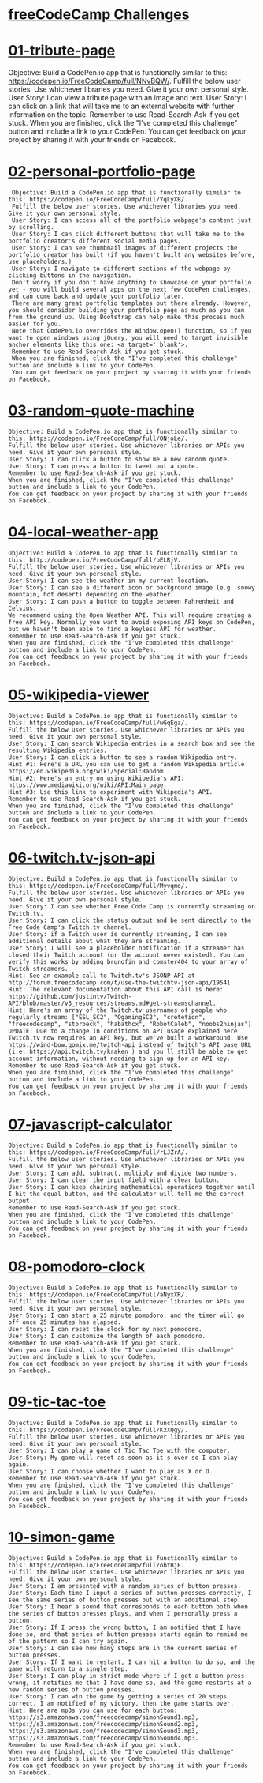 # [freeCodeCamp Challenges](http://codepen.io/TdMichael/)

# [01-tribute-page](http://codepen.io/TdMichael/full/jVGGoX/)

Objective: Build a CodePen.io app that is functionally similar to this: https://codepen.io/FreeCodeCamp/full/NNvBQW/.
Fulfill the below user stories. Use whichever libraries you need. Give it your own personal style.
User Story: I can view a tribute page with an image and text.
User Story: I can click on a link that will take me to an external website with further information on the topic.
Remember to use Read-Search-Ask if you get stuck.
When you are finished, click the "I've completed this challenge" button and include a link to your CodePen.
You can get feedback on your project by sharing it with your friends on Facebook.

# [02-personal-portfolio-page](http://codepen.io/TdMichael/full/pNdVbg/)

     Objective: Build a CodePen.io app that is functionally similar to this: https://codepen.io/FreeCodeCamp/full/YqLyXB/.
     Fulfill the below user stories. Use whichever libraries you need. Give it your own personal style.
     User Story: I can access all of the portfolio webpage's content just by scrolling.
     User Story: I can click different buttons that will take me to the portfolio creator's different social media pages.
     User Story: I can see thumbnail images of different projects the portfolio creator has built (if you haven't built any websites before, use placeholders.)
     User Story: I navigate to different sections of the webpage by clicking buttons in the navigation.
     Don't worry if you don't have anything to showcase on your portfolio yet - you will build several apps on the next few CodePen challenges, and can come back and update your portfolio later.
     There are many great portfolio templates out there already. However, you should consider building your portfolio page as much as you can from the ground up. Using Bootstrap can help make this process much easier for you.
     Note that CodePen.io overrides the Window.open() function, so if you want to open windows using jQuery, you will need to target invisible anchor elements like this one: <a target='_blank'>.
     Remember to use Read-Search-Ask if you get stuck.
     When you are finished, click the "I've completed this challenge" button and include a link to your CodePen.
     You can get feedback on your project by sharing it with your friends on Facebook.

# [03-random-quote-machine](http://codepen.io/TdMichael/full/pRGVWw/)

    Objective: Build a CodePen.io app that is functionally similar to this: https://codepen.io/FreeCodeCamp/full/ONjoLe/.
    Fulfill the below user stories. Use whichever libraries or APIs you need. Give it your own personal style.
    User Story: I can click a button to show me a new random quote.
    User Story: I can press a button to tweet out a quote.
    Remember to use Read-Search-Ask if you get stuck.
    When you are finished, click the "I've completed this challenge" button and include a link to your CodePen.
    You can get feedback on your project by sharing it with your friends on Facebook.

# [04-local-weather-app](http://codepen.io/TdMichael/full/oYKBEy/)

    Objective: Build a CodePen.io app that is functionally similar to this: http://codepen.io/FreeCodeCamp/full/bELRjV.
    Fulfill the below user stories. Use whichever libraries or APIs you need. Give it your own personal style.
    User Story: I can see the weather in my current location.
    User Story: I can see a different icon or background image (e.g. snowy mountain, hot desert) depending on the weather.
    User Story: I can push a button to toggle between Fahrenheit and Celsius.
    We recommend using the Open Weather API. This will require creating a free API key. Normally you want to avoid exposing API keys on CodePen, but we haven't been able to find a keyless API for weather.
    Remember to use Read-Search-Ask if you get stuck.
    When you are finished, click the "I've completed this challenge" button and include a link to your CodePen.
    You can get feedback on your project by sharing it with your friends on Facebook.

# [05-wikipedia-viewer](http://codepen.io/TdMichael/full/ZBgMZq/)

    Objective: Build a CodePen.io app that is functionally similar to this: https://codepen.io/FreeCodeCamp/full/wGqEga/.
    Fulfill the below user stories. Use whichever libraries or APIs you need. Give it your own personal style.
    User Story: I can search Wikipedia entries in a search box and see the resulting Wikipedia entries.
    User Story: I can click a button to see a random Wikipedia entry.
    Hint #1: Here's a URL you can use to get a random Wikipedia article: https://en.wikipedia.org/wiki/Special:Random.
    Hint #2: Here's an entry on using Wikipedia's API: https://www.mediawiki.org/wiki/API:Main_page.
    Hint #3: Use this link to experiment with Wikipedia's API.
    Remember to use Read-Search-Ask if you get stuck.
    When you are finished, click the "I've completed this challenge" button and include a link to your CodePen.
    You can get feedback on your project by sharing it with your friends on Facebook.

# [06-twitch.tv-json-api](http://codepen.io/TdMichael/full/pRWbew/)

    Objective: Build a CodePen.io app that is functionally similar to this: https://codepen.io/FreeCodeCamp/full/Myvqmo/.
    Fulfill the below user stories. Use whichever libraries or APIs you need. Give it your own personal style.
    User Story: I can see whether Free Code Camp is currently streaming on Twitch.tv.
    User Story: I can click the status output and be sent directly to the Free Code Camp's Twitch.tv channel.
    User Story: if a Twitch user is currently streaming, I can see additional details about what they are streaming.
    User Story: I will see a placeholder notification if a streamer has closed their Twitch account (or the account never existed). You can verify this works by adding brunofin and comster404 to your array of Twitch streamers.
    Hint: See an example call to Twitch.tv's JSONP API at http://forum.freecodecamp.com/t/use-the-twitchtv-json-api/19541.
    Hint: The relevant documentation about this API call is here: https://github.com/justintv/Twitch-API/blob/master/v3_resources/streams.md#get-streamschannel.
    Hint: Here's an array of the Twitch.tv usernames of people who regularly stream: ["ESL_SC2", "OgamingSC2", "cretetion", "freecodecamp", "storbeck", "habathcx", "RobotCaleb", "noobs2ninjas"]
    UPDATE: Due to a change in conditions on API usage explained here Twitch.tv now requires an API key, but we've built a workaround. Use https://wind-bow.gomix.me/twitch-api instead of twitch's API base URL (i.e. https://api.twitch.tv/kraken ) and you'll still be able to get account information, without needing to sign up for an API key.
    Remember to use Read-Search-Ask if you get stuck.
    When you are finished, click the "I've completed this challenge" button and include a link to your CodePen.
    You can get feedback on your project by sharing it with your friends on Facebook.

# [07-javascript-calculator](http://codepen.io/TdMichael/full/gLerPy/)

    Objective: Build a CodePen.io app that is functionally similar to this: https://codepen.io/FreeCodeCamp/full/rLJZrA/.
    Fulfill the below user stories. Use whichever libraries or APIs you need. Give it your own personal style.
    User Story: I can add, subtract, multiply and divide two numbers.
    User Story: I can clear the input field with a clear button.
    User Story: I can keep chaining mathematical operations together until I hit the equal button, and the calculator will tell me the correct output.
    Remember to use Read-Search-Ask if you get stuck.
    When you are finished, click the "I've completed this challenge" button and include a link to your CodePen.
    You can get feedback on your project by sharing it with your friends on Facebook.

# [08-pomodoro-clock](http://codepen.io/TdMichael/full/EZwKev/)

    Objective: Build a CodePen.io app that is functionally similar to this: https://codepen.io/FreeCodeCamp/full/aNyxXR/.
    Fulfill the below user stories. Use whichever libraries or APIs you need. Give it your own personal style.
    User Story: I can start a 25 minute pomodoro, and the timer will go off once 25 minutes has elapsed.
    User Story: I can reset the clock for my next pomodoro.
    User Story: I can customize the length of each pomodoro.
    Remember to use Read-Search-Ask if you get stuck.
    When you are finished, click the "I've completed this challenge" button and include a link to your CodePen.
    You can get feedback on your project by sharing it with your friends on Facebook.

# [09-tic-tac-toe](#)

    Objective: Build a CodePen.io app that is functionally similar to this: https://codepen.io/FreeCodeCamp/full/KzXQgy/.
    Fulfill the below user stories. Use whichever libraries or APIs you need. Give it your own personal style.
    User Story: I can play a game of Tic Tac Toe with the computer.
    User Story: My game will reset as soon as it's over so I can play again.
    User Story: I can choose whether I want to play as X or O.
    Remember to use Read-Search-Ask if you get stuck.
    When you are finished, click the "I've completed this challenge" button and include a link to your CodePen.
    You can get feedback on your project by sharing it with your friends on Facebook.

# [10-simon-game](#)

    Objective: Build a CodePen.io app that is functionally similar to this: https://codepen.io/FreeCodeCamp/full/obYBjE.
    Fulfill the below user stories. Use whichever libraries or APIs you need. Give it your own personal style.
    User Story: I am presented with a random series of button presses.
    User Story: Each time I input a series of button presses correctly, I see the same series of button presses but with an additional step.
    User Story: I hear a sound that corresponds to each button both when the series of button presses plays, and when I personally press a button.
    User Story: If I press the wrong button, I am notified that I have done so, and that series of button presses starts again to remind me of the pattern so I can try again.
    User Story: I can see how many steps are in the current series of button presses.
    User Story: If I want to restart, I can hit a button to do so, and the game will return to a single step.
    User Story: I can play in strict mode where if I get a button press wrong, it notifies me that I have done so, and the game restarts at a new random series of button presses.
    User Story: I can win the game by getting a series of 20 steps correct. I am notified of my victory, then the game starts over.
    Hint: Here are mp3s you can use for each button: https://s3.amazonaws.com/freecodecamp/simonSound1.mp3, https://s3.amazonaws.com/freecodecamp/simonSound2.mp3, https://s3.amazonaws.com/freecodecamp/simonSound3.mp3, https://s3.amazonaws.com/freecodecamp/simonSound4.mp3.
    Remember to use Read-Search-Ask if you get stuck.
    When you are finished, click the "I've completed this challenge" button and include a link to your CodePen.
    You can get feedback on your project by sharing it with your friends on Facebook.

